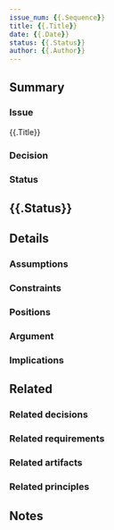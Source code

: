 ```yaml
---
issue_num: {{.Sequence}}
title: {{.Title}}
date: {{.Date}}
status: {{.Status}}
author: {{.Author}}
---
```


## Summary
### Issue
{{.Title}}

### Decision

### Status 
{{.Status}}
---

## Details
### Assumptions

### Constraints

### Positions

### Argument

### Implications

## Related
### Related decisions

### Related requirements

### Related artifacts

### Related principles

## Notes
